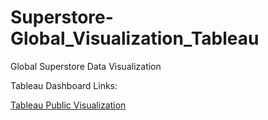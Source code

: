 # Superstore-Global_Visualization_Tableau

Global Superstore Data Visualization

Tableau Dashboard Links:

[Tableau Public Visualization](https://public.tableau.com/views/Globlesuperstoredataset/Dashboard1?:language=en-GB&publish=yes&:sid=&:display_count=n&:origin=viz_share_link)
